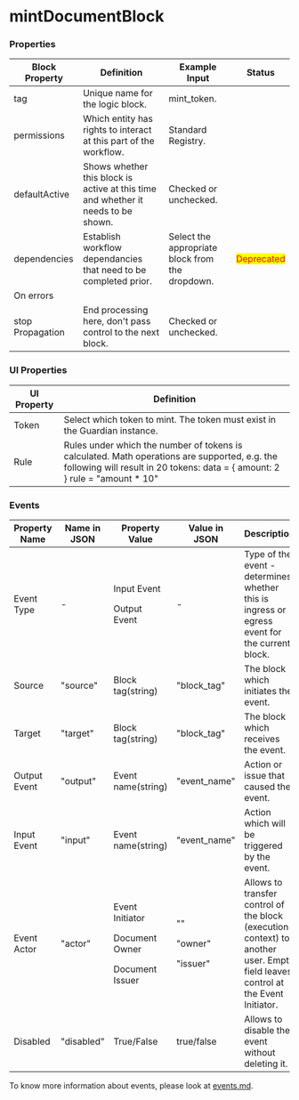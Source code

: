 # mintDocumentBlock

### Properties

| Block Property   | Definition                                                                        | Example Input                                   | Status                                     |
| ---------------- | --------------------------------------------------------------------------------- | ----------------------------------------------- | ------------------------------------------ |
| tag              | Unique name for the logic block.                                                  | mint\_token.                                    |                                            |
| permissions      | Which entity has rights to interact at this part of the workflow.                 | Standard Registry.                              |                                            |
| defaultActive    | Shows whether this block is active at this time and whether it needs to be shown. | Checked or unchecked.                           |                                            |
| dependencies     | Establish workflow dependancies that need to be completed prior.                  | Select the appropriate block from the dropdown. | <mark style="color:red;">Deprecated</mark> |
| On errors        |                                                                                   |                                                 |                                            |
| stop Propagation | End processing here, don't pass control to the next block.                        | Checked or unchecked.                           |                                            |

### UI Properties

| UI Property | Definition                                                                                                                                                                   |
| ----------- | ---------------------------------------------------------------------------------------------------------------------------------------------------------------------------- |
| Token       | Select which token to mint. The token must exist in the Guardian instance.                                                                                                   |
| Rule        | Rules under which the number of tokens is calculated. Math operations are supported, e.g. the following will result in 20 tokens: data = { amount: 2 } rule = "amount \* 10" |

### Events

| Property Name | Name in JSON | Property Value                                                    | Value in JSON                          | Description                                                                                                                     |
| ------------- | ------------ | ----------------------------------------------------------------- | -------------------------------------- | ------------------------------------------------------------------------------------------------------------------------------- |
| Event Type    | -            | <p>Input Event</p><p>Output Event</p>                             | -                                      | Type of the event - determines whether this is ingress or egress event for the current block.                                   |
| Source        | "source"     | Block tag(string)                                                 | "block\_tag"                           | The block which initiates the event.                                                                                            |
| Target        | "target"     | Block tag(string)                                                 | "block\_tag"                           | The block which receives the event.                                                                                             |
| Output Event  | "output"     | Event name(string)                                                | "event\_name"                          | Action or issue that caused the event.                                                                                          |
| Input Event   | "input"      | Event name(string)                                                | "event\_name"                          | Action which will be triggered by the event.                                                                                    |
| Event Actor   | "actor"      | <p>Event Initiator</p><p>Document Owner</p><p>Document Issuer</p> | <p>""</p><p>"owner"</p><p>"issuer"</p> | Allows to transfer control of the block (execution context) to another user. Empty field leaves control at the Event Initiator. |
| Disabled      | "disabled"   | True/False                                                        | true/false                             | Allows to disable the event without deleting it.                                                                                |

To know more information about events, please look at [events.md](events.md "mention").
